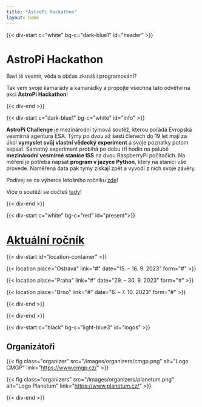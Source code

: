 ```yaml
---
title: "AstroPi Hackathon"
layout: home
---
```

{{< div-start c="white" bg-c="dark-blue1" id="header" >}}

# AstroPi Hackathon


Baví tě vesmír, věda a občas zkusíš i programování?


Tak vem svoje kamarády a kamarádky a propojte všechna tato odvětví na akci **AstroPi Hackathon**!

{{< div-end >}}

{{< div-start c="dark-blue1" bg-c="white" id="info" >}}

**AstroPi Challenge** je mezinárodní týmová soutěž, kterou pořádá Evropská vesmírná agentura ESA. Týmy po dvou až šesti členech do 19 let mají za úkol **vymyslet svůj vlastní vědecký experiment** a svoje poznatky potom sepsat. Samotný experiment probíhá po dobu tří hodin na palubě **mezinárodní vesmírné stanice ISS** na dvou RaspberryPi počítačích. Na měření je potřeba napsat **program v jazyce Python**, který na stanici vše provede. Naměřená data pak týmy získají zpět a vyvodí z nich svoje závěry.


Podívej se na výherce letošního ročníku [zde](https://www.esa.int/Education/AstroPI/Astro_Pi_Mission_Space_Lab_2021_22_The_Winners)!



Více o soutěži se dočteš [tady](https://astro-pi.org/mission-space-lab/)!

{{< div-end >}}

{{< div-start c="white" bg-c="red" id="present">}}

# [Aktuální ročník](/aktualni-rocnik)

{{< div-start id="location-container" >}}

{{< location place="Ostrava" link="#" date="15. – 16. 9. 2023" form="#" >}}

{{< location place="Praha" link="#" date="29. – 30. 9. 2023" form="#" >}}

{{< location place="Brno" link="#" date="6. – 7. 10. 2023" form="#" >}}

{{< div-end >}}

{{< div-end >}}

{{< div-start c="black" bg-c="light-blue3" id="logos" >}}

## Organizátoři

{{< fig class="organizer" src="/images/organizers/cmgp.png" alt="Logo CMGP" link="https://www.cmgp.cz/" >}}

{{< fig class="organizers" src="/images/organizers/planetum.png" alt="Logo Planetum" link="https://www.planetum.cz/" >}}

{{< div-end >}}